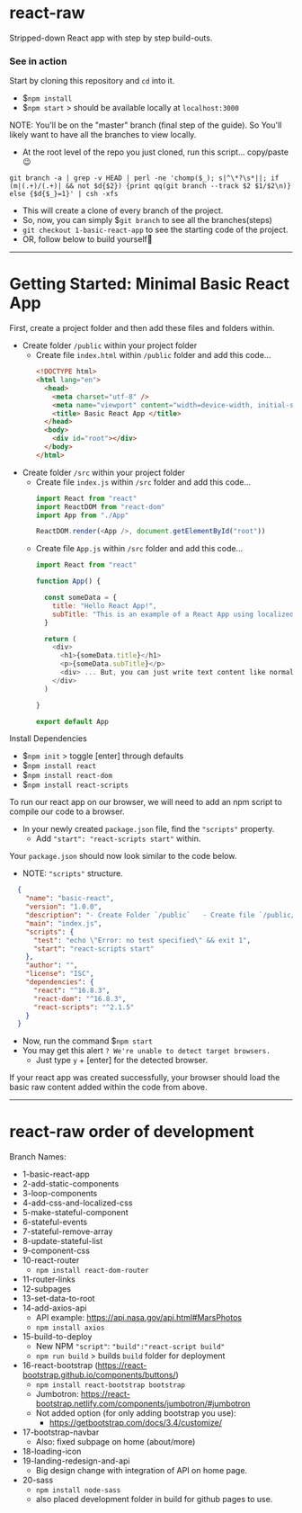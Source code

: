 # react-raw
Stripped-down React app with step by step build-outs.

### See in action
Start by cloning this repository and `cd` into it.
- $`npm install`
- $`npm start` > should be available locally at `localhost:3000`

NOTE: You'll be on the "master" branch (final step of the guide). So You'll likely want to have all the branches to view locally.
- At the root level of the repo you just cloned, run this script... copy/paste😉

```
git branch -a | grep -v HEAD | perl -ne 'chomp($_); s|^\*?\s*||; if (m|(.+)/(.+)| && not $d{$2}) {print qq(git branch --track $2 $1/$2\n)} else {$d{$_}=1}' | csh -xfs
```

- This will create a clone of every branch of the project.
- So, now, you can simply $`git branch` to see all the branches(steps)
- `git checkout 1-basic-react-app` to see the starting code of the project.
- OR, follow below to build yourself🌟

----
# Getting Started: Minimal Basic React App

First, create a project folder and then add these files and folders within.
- Create folder `/public` within your project folder
  - Create file `index.html` within `/public` folder and add this code...
    ```html
    <!DOCTYPE html>
    <html lang="en">
      <head>
        <meta charset="utf-8" />
        <meta name="viewport" content="width=device-width, initial-scale=1, shrink-to-fit=no"/>
        <title> Basic React App </title>
      </head>
      <body>
        <div id="root"></div>
      </body>
    </html>
    ```
- Create folder `/src` within your project folder
  - Create file `index.js` within `/src` folder and add this code...
    ```javascript
    import React from "react"
    import ReactDOM from "react-dom"
    import App from "./App"

    ReactDOM.render(<App />, document.getElementById("root"))
    ```  
  - Create file `App.js` within `/src` folder and add this code...
    ```javascript
    import React from "react"

    function App() {

      const someData = {
        title: "Hello React App!",
        subTitle: "This is an example of a React App using localized data to populate html tags."
      }

      return (
        <div>
          <h1>{someData.title}</h1>
          <p>{someData.subTitle}</p>
          <div> ... But, you can just write text content like normal too. </div>
        </div>
      )

    }

    export default App
    ```

Install Dependencies
- $`npm init` > toggle [enter] through defaults
- $`npm install react`
- $`npm install react-dom`
- $`npm install react-scripts`

To run our react app on our browser, we will need to add an npm script to compile our code to a browser.
- In your newly created `package.json` file, find the `"scripts"` property.
  - Add `"start": "react-scripts start"` within.

Your `package.json` should now look similar to the code below.
- NOTE: `"scripts"` structure.

```json
  {
    "name": "basic-react",
    "version": "1.0.0",
    "description": "- Create Folder `/public`   - Create file `/public/index.html` - Create folder `/src`     - Create file `/src/App.js`   - Create file `/src/index.js`   - Create folder `/components`     - Create file `/components/Note.js`",
    "main": "index.js",
    "scripts": {
      "test": "echo \"Error: no test specified\" && exit 1",
      "start": "react-scripts start"
    },
    "author": "",
    "license": "ISC",
    "dependencies": {
      "react": "^16.8.3",
      "react-dom": "^16.8.3",
      "react-scripts": "^2.1.5"
    }
  }
```

- Now, run the command $`npm start`
- You may get this alert `? We're unable to detect target browsers.`
  - Just type `y` + [enter] for the detected browser.

If your react app was created successfully, your browser should load the basic raw content added within the code from above.

---

# react-raw order of development

Branch Names:
* 1-basic-react-app
* 2-add-static-components
* 3-loop-components
* 4-add-css-and-localized-css
* 5-make-stateful-component
* 6-stateful-events
* 7-stateful-remove-array
* 8-update-stateful-list
* 9-component-css
* 10-react-router
  * `npm install react-dom-router`
* 11-router-links
* 12-subpages
* 13-set-data-to-root
* 14-add-axios-api
  * API example: https://api.nasa.gov/api.html#MarsPhotos
  * `npm install axios`
* 15-build-to-deploy
  * New NPM `"script"`: `"build":"react-script build"`
  * `npm run build` > builds `build` folder for deployment
* 16-react-bootstrap (https://react-bootstrap.github.io/components/buttons/)
  * `npm install react-bootstrap bootstrap`
  * Jumbotron: https://react-bootstrap.netlify.com/components/jumbotron/#jumbotron
  * Not added option (for only adding bootstrap you use):
    * https://getbootstrap.com/docs/3.4/customize/
* 17-bootstrap-navbar
  * Also: fixed subpage on home (about/more)
* 18-loading-icon
* 19-landing-redesign-and-api
  * Big design change with integration of API on home page.
* 20-sass
  * `npm install node-sass`
  * also placed development folder in build for github pages to use. 
